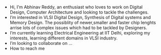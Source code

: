 -  Hi, I’m Abhinav Reddy, an enthusiast who loves to work on Digital Design, Computer Architecture and looking to tackle the challenges. 
-  I’m interested in VLSI Digital Design, Synthesis of Digital systems and Memory Design. The possiblity of newer,smaller and faster chip lenghts arrise lots of complex issues which had to be tackled by Designers.
-  I’m currently learning Electrical Engineering at IIT Delhi, exploring my interests, learning different domains in VLSI industry.
-  I’m looking to collaborate on ...
-  How to reach me 

<!---
abhinavreddy17/abhinavreddy17 is a ✨ special ✨ repository because its `README.md` (this file) appears on your GitHub profile.
You can click the Preview link to take a look at your changes.
--->

